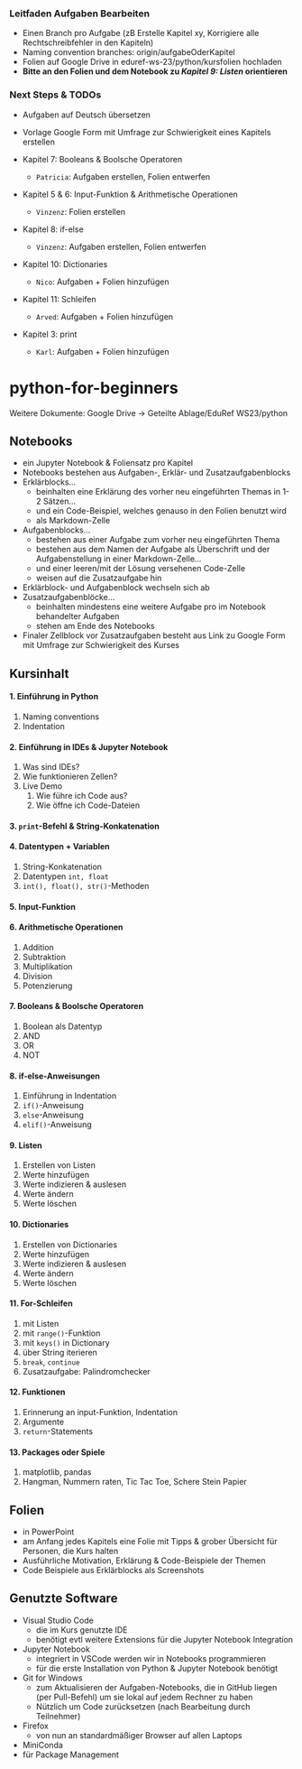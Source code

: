 ### Leitfaden Aufgaben Bearbeiten
- Einen Branch pro Aufgabe (zB Erstelle Kapitel xy, Korrigiere alle Rechtschreibfehler in den Kapiteln)
- Naming convention branches: origin/aufgabeOderKapitel
- Folien auf Google Drive in eduref-ws-23/python/kursfolien hochladen
- **Bitte an den Folien und dem Notebook zu _Kapitel 9: Listen_ orientieren** 

### Next Steps & TODOs
- Aufgaben auf Deutsch übersetzen
- Vorlage Google Form mit Umfrage zur Schwierigkeit eines Kapitels erstellen


- Kapitel 7: Booleans & Boolsche Operatoren
  - `Patricia`: Aufgaben erstellen, Folien entwerfen
- Kapitel 5 & 6: Input-Funktion & Arithmetische Operationen
  - `Vinzenz`: Folien erstellen
- Kapitel 8: if-else
  - `Vinzenz`: Aufgaben erstellen, Folien entwerfen
- Kapitel 10: Dictionaries
  - `Nico`: Aufgaben + Folien hinzufügen
- Kapitel 11: Schleifen
  - `Arved`: Aufgaben + Folien hinzufügen
- Kapitel 3: print
  - `Karl`: Aufgaben + Folien hinzufügen

# python-for-beginners
Weitere Dokumente: Google Drive -> Geteilte Ablage/EduRef WS23/python

## Notebooks
- ein Jupyter Notebook & Foliensatz pro Kapitel
- Notebooks bestehen aus Aufgaben-, Erklär- und Zusatzaufgabenblocks
- Erklärblocks...
  - beinhalten eine Erklärung des vorher neu eingeführten Themas in 1-2 Sätzen...
  - und ein Code-Beispiel, welches genauso in den Folien benutzt wird
  - als Markdown-Zelle
- Aufgabenblocks...
  - bestehen aus einer Aufgabe zum vorher neu eingeführten Thema
  - bestehen aus dem Namen der Aufgabe als Überschrift und der Aufgabenstellung in einer Markdown-Zelle...
  - und einer leeren/mit der Lösung versehenen Code-Zelle
  - weisen auf die Zusatzaufgabe hin
- Erklärblock- und Aufgabenblock wechseln sich ab
- Zusatzaufgabenblöcke...
  - beinhalten mindestens eine weitere Aufgabe pro im Notebook behandelter Aufgaben
  - stehen am Ende des Notebooks
- Finaler Zellblock vor Zusatzaufgaben besteht aus Link zu Google Form mit Umfrage zur Schwierigkeit des Kurses

## Kursinhalt
#### 1. Einführung in Python
   1. Naming conventions
   2. Indentation
#### 2. Einführung in IDEs & Jupyter Notebook
   1. Was sind IDEs?
   2. Wie funktionieren Zellen?
   3. Live Demo
      1. Wie führe ich Code aus?
      2. Wie öffne ich Code-Dateien
#### 3. `print`-Befehl & String-Konkatenation
#### 4. Datentypen + Variablen
   1. String-Konkatenation
   2. Datentypen `int, float` 
   3. `int(), float(), str()`-Methoden
#### 5. Input-Funktion
#### 6. Arithmetische Operationen
   1. Addition
   2. Subtraktion
   3. Multiplikation
   4. Division
   5. Potenzierung
#### 7. Booleans & Boolsche Operatoren
   1. Boolean als Datentyp
   2. AND
   3. OR
   4. NOT
#### 8. if-else-Anweisungen
   1. Einführung in Indentation
   2. `if()`-Anweisung
   3. `else`-Anweisung
   4. `elif()`-Anweisung
#### 9. Listen
   1. Erstellen von Listen
   2. Werte hinzufügen
   3. Werte indizieren & auslesen
   4. Werte ändern
   5. Werte löschen
#### 10. Dictionaries
   1. Erstellen von Dictionaries
   2. Werte hinzufügen
   3. Werte indizieren & auslesen
   4. Werte ändern
   5. Werte löschen 
#### 11. For-Schleifen
   1. mit Listen
   2. mit `range()`-Funktion
   3. mit `keys()` in Dictionary
   4. über String iterieren
   5. `break`, `continue`
   6. Zusatzaufgabe: Palindromchecker
#### 12. Funktionen
   1. Erinnerung an input-Funktion, Indentation
   2. Argumente
   3. `return`-Statements
#### 13. Packages oder Spiele
   1. matplotlib, pandas
   2. Hangman, Nummern raten, Tic Tac Toe, Schere Stein Papier

## Folien
- in PowerPoint
- am Anfang jedes Kapitels eine Folie mit Tipps & grober Übersicht für Personen, die Kurs halten
- Ausführliche Motivation, Erklärung & Code-Beispiele der Themen
- Code Beispiele aus Erklärblocks als Screenshots

## Genutzte Software
- Visual Studio Code
  - die im Kurs genutzte IDE
  - benötigt evtl weitere Extensions für die Jupyter Notebook Integration
- Jupyter Notebook
  - integriert in VSCode werden wir in Notebooks programmieren
  - für die erste Installation von Python & Jupyter Notebook benötigt
- Git for Windows
  - zum Aktualisieren der Aufgaben-Notebooks, die in GitHub liegen (per Pull-Befehl) um sie lokal auf jedem Rechner zu haben
  - Nützlich um Code zurücksetzen (nach Bearbeitung durch Teilnehmer)
- Firefox
  - von nun an standardmäßiger Browser auf allen Laptops
- MiniConda
-   für Package Management



